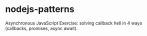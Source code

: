 # nodejs-patterns

Asynchronous JavaScript Exercise: solving callback hell in  4 ways (callbacks, promises, async await).


 
